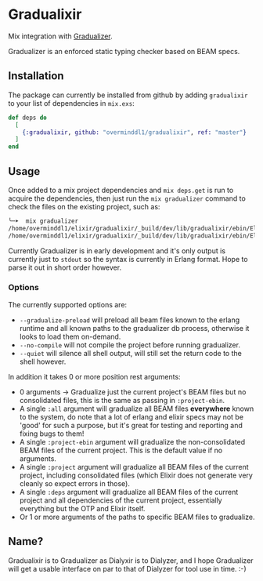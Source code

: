 # Gradualixir

Mix integration with [Gradualizer](https://github.com/josefs/Gradualizer).

Gradualizer is an enforced static typing checker based on BEAM specs.

## Installation

The package can currently be installed from github by adding `gradualixir`
to your list of dependencies in `mix.exs`:

```elixir
def deps do
  [
    {:gradualixir, github: "overminddl1/gradualixir", ref: "master"}
  ]
end
```

## Usage

Once added to a mix project dependencies and `mix deps.get` is run to acquire the dependencies, then just run the `mix gradualizer` command to check the files on the existing project, such as:

```zsh
╰─➤  mix gradualizer
/home/overminddl1/elixir/gradualixir/_build/dev/lib/gradualixir/ebin/Elixir.Gradualixir.beam: The binary [{bin_element,0,{string,0,"*.beam"},default,default}] on line 0 does not have type t()
/home/overminddl1/elixir/gradualixir/_build/dev/lib/gradualixir/ebin/Elixir.Mix.Tasks.Gradualizer.beam: The binary [{bin_element,0,{string,0,"*.beam"},default,default}] on line 0 does not have type t()
```

Currently Gradualizer is in early development and it's only output is currently just to `stdout` so the syntax is currently in Erlang format.  Hope to parse it out in short order however.

### Options

The currently supported options are:

* `--gradualize-preload` will preload all beam files known to the erlang runtime and all known paths to the gradualizer db process, otherwise it looks to load them on-demand.
* `--no-compile` will not compile the project before running gradualizer.
* `--quiet` will silence all shell output, will still set the return code to the shell however.

In addition it takes 0 or more position rest arguments:

* 0 arguments -> Gradualize just the current project's BEAM files but no consolidated files, this is the same as passing in `:project-ebin`.
* A single `:all` argument will gradualize all BEAM files **everywhere** known to the system, do note that a lot of erlang and elixir specs may not be 'good' for such a purpose, but it's great for testing and reporting and fixing bugs to them!
* A single `:project-ebin` argument will gradualize the non-consolidated BEAM files of the current project.  This is the default value if no arguments.
* A single `:project` argument will gradualize all BEAM files of the current project, including consolidated files (which Elixir does not generate very cleanly so expect errors in those).
* A single `:deps` argument will gradualize all BEAM files of the current project and all dependencies of the current project, essentially everything but the OTP and Elixir itself.
* Or 1 or more arguments of the paths to specific BEAM files to gradualize.

## Name?

Gradualixir is to Gradualizer as Dialyxir is to Dialyzer, and I hope Gradualizer will get a usable interface on par to that of Dialyzer for tool use in time.  :-)
